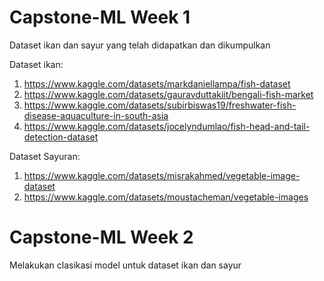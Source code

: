 # Capstone-ML Week 1

Dataset ikan dan sayur yang telah didapatkan dan dikumpulkan 

Dataset ikan:
1. https://www.kaggle.com/datasets/markdaniellampa/fish-dataset
2. https://www.kaggle.com/datasets/gauravduttakiit/bengali-fish-market
3. https://www.kaggle.com/datasets/subirbiswas19/freshwater-fish-disease-aquaculture-in-south-asia
4. https://www.kaggle.com/datasets/jocelyndumlao/fish-head-and-tail-detection-dataset

Dataset Sayuran:
1. https://www.kaggle.com/datasets/misrakahmed/vegetable-image-dataset
2. https://www.kaggle.com/datasets/moustacheman/vegetable-images


# Capstone-ML Week 2
Melakukan clasikasi model untuk dataset ikan dan sayur
